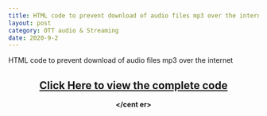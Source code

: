 ```yaml
---
title: HTML code to prevent download of audio files mp3 over the internet
layout: post
category: OTT audio & Streaming
date: 2020-9-2
---
```


HTML code to prevent download of audio files mp3 over the internet

<strong><center><h2><a href="https://github.com/akupedia/mp3dang/blob/master/code.html">Click Here to view the complete code</a></h2></cent
er></strong>             

